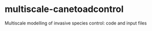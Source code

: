 # multiscale-canetoadcontrol
 Multiscale modelling of invasive species control: code and input files
